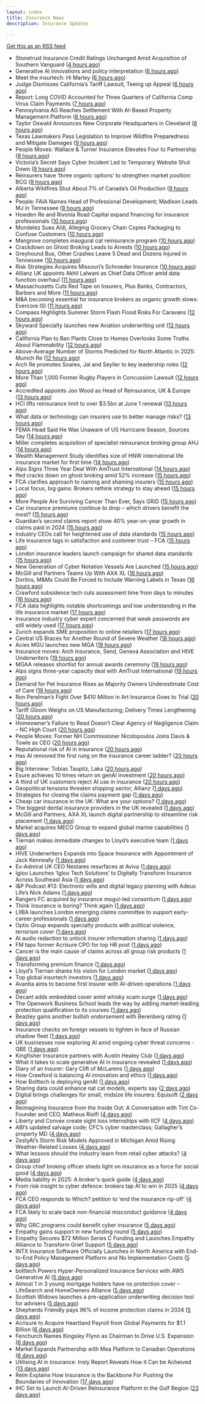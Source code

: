 ```yaml
---
layout: index
title: Insurance News
description: Insurance Updates

---
```


[Get this as an RSS feed](/insurance.rss)

<!-- news_marker starts -->
- Stonetrust Insurance Credit Ratings Unchanged Amid Acquisition of Southern Vanguard ([4 hours ago](https://www.insurancejournal.com/news/southcentral/2025/06/03/826204.htm))
- Generative AI innovations and policy interpretation ([6 hours ago](https://www.dig-in.com/opinion/gene-ai-innovations-and-policy-interpretation))
- Meet the insurtech: Hi Marley ([6 hours ago](https://www.dig-in.com/news/meet-the-insurtech-hi-marley))
- Judge Dismisses California’s Tariff Lawsuit, Teeing up Appeal ([6 hours ago](https://www.insurancejournal.com/news/west/2025/06/03/826186.htm))
- Report: Long COVID Accounted for Three Quarters of California Comp Virus Claim Payments ([7 hours ago](https://www.insurancejournal.com/news/west/2025/06/03/826173.htm))
- Pennsylvania AG Reaches Settlement With AI-Based Property Management Platform ([8 hours ago](https://www.insurancejournal.com/news/east/2025/06/03/826166.htm))
- Taylor Oswald Announces New Corporate Headquarters in Cleveland ([8 hours ago](https://www.insurancejournal.com/news/midwest/2025/06/03/826161.htm))
- Texas Lawmakers Pass Legislation to Improve Wildfire Preparedness and Mitigate Damages ([9 hours ago](https://www.insurancejournal.com/news/southcentral/2025/06/03/826158.htm))
- People Moves: Wallace & Turner Insurance Elevates Four to Partnership ([9 hours ago](https://www.insurancejournal.com/news/midwest/2025/06/03/826146.htm))
- Victoria’s Secret Says Cyber Incident Led to Temporary Website Shut Down ([9 hours ago](https://www.insurancejournal.com/news/national/2025/06/03/826155.htm))
- Reinsurers have ‘three organic options’ to strengthen market position: BCG ([9 hours ago](https://www.reinsurancene.ws/reinsurers-have-three-organic-options-to-strengthen-market-position-bcg/))
- Alberta Wildfires Shut About 7% of Canada’s Oil Production ([9 hours ago](https://www.insurancejournal.com/news/international/2025/06/03/826136.htm))
- People: FAIA Names Head of Professional Development; Madison Leads MJ in Tennessee ([9 hours ago](https://www.insurancejournal.com/news/southeast/2025/06/03/826132.htm))
- Howden Re and Rivonia Road Capital expand financing for insurance professionals ([10 hours ago](https://www.reinsurancene.ws/howden-re-and-rivonia-road-capital-expand-financing-for-insurance-professionals/))
- Mondelez Sues Aldi, Alleging Grocery Chain Copies Packaging to Confuse Customers ([10 hours ago](https://www.insurancejournal.com/news/national/2025/06/03/826120.htm))
- Mangrove completes inaugural cat reinsurance program ([10 hours ago](https://www.reinsurancene.ws/mangrove-completes-inaugural-cat-reinsurance-program/))
- Crackdown on Ghost Broking Leads to Arrests ([10 hours ago](https://insurance-edge.net/2025/06/03/crackdown-on-ghost-broking-leads-to-arrests/))
- Greyhound Bus, Other Crashes Leave 5 Dead and Dozens Injured in Tennessee ([10 hours ago](https://www.insurancejournal.com/news/southeast/2025/06/03/826122.htm))
- Risk Strategies Acquires Missouri’s Schroeder Insurance ([10 hours ago](https://www.insurancejournal.com/news/midwest/2025/06/03/826117.htm))
- Allianz UK appoints Akhil Lalwani as Chief Data Officer amid data function overhaul ([11 hours ago](https://www.reinsurancene.ws/allianz-uk-appoints-akhil-lalwani-as-chief-data-officer-amid-data-function-overhaul/))
- Massachusetts Cuts Red Tape on Insurers, Plus Banks, Contractors, Barbers and More ([11 hours ago](https://www.insurancejournal.com/news/east/2025/06/03/826106.htm))
- M&A becoming essential for insurance brokers as organic growth slows: Evercore ISI ([11 hours ago](https://www.reinsurancene.ws/ma-becoming-essential-for-insurance-brokers-as-organic-growth-slows-evercore-isi/))
- Compass Highlights Summer Storm Flash Flood Risks For Caravans ([12 hours ago](https://insurance-edge.net/2025/06/03/compass-highlights-summer-storm-flash-flood-risks-for-caravans/))
- Skyward Specialty launches new Aviation underwriting unit ([12 hours ago](https://www.reinsurancene.ws/skyward-specialty-launches-new-aviation-underwriting-unit/))
- California Plan to Ban Plants Close to Homes Overlooks Some Truths About Flammability ([12 hours ago](https://www.insurancejournal.com/news/west/2025/06/03/826095.htm))
- Above-Average Number of Storms Predicted for North Atlantic in 2025: Munich Re ([12 hours ago](https://www.insurancejournal.com/news/international/2025/06/03/826070.htm))
- Arch Re promotes Soares, Jal and Seyller to key leadership roles ([12 hours ago](https://www.reinsurancene.ws/arch-re-promotes-soares-jal-and-seyller-to-key-leadership-roles/))
- More Than 1,000 Former Rugby Players in Concussion Lawsuit ([12 hours ago](https://www.insurancejournal.com/news/international/2025/06/03/826085.htm))
- Accredited appoints Jon Wood as Head of Reinsurance, UK & Europe ([13 hours ago](https://www.reinsurancene.ws/accredited-appoints-jon-wood-as-head-of-reinsurance-uk-europe/))
- HCI lifts reinsurance limit to over $3.5bn at June 1 renewal ([13 hours ago](https://www.reinsurancene.ws/hci-lifts-reinsurance-limit-to-over-3-5bn-at-june-1-renewal/))
- What data or technology can insurers use to better manage risks? ([13 hours ago](https://www.dig-in.com/news/insurers-turn-to-ai-new-data-for-risk-assessment-boosts))
- FEMA Head Said He Was Unaware of US Hurricane Season, Sources Say ([14 hours ago](https://www.insurancejournal.com/news/national/2025/06/03/826080.htm))
- Miller completes acquisition of specialist reinsurance broking group AHJ ([14 hours ago](https://www.reinsurancene.ws/miller-completes-acquisition-of-specialist-reinsurance-broking-group-ahj/))
- Wealth Management Study identifies size of HNW international life insurance market for first time ([14 hours ago](https://ifamagazine.com/wealth-management-study-identifies-size-of-hnw-international-life-insurance-market-for-first-time/))
- Alps Signs Three Year Deal With AmTrust International ([14 hours ago](https://insurance-edge.net/2025/06/03/alps-signs-three-year-deal-with-amtrust-international/))
- Ifed cracks down on ghost broking amid 52% increase ([15 hours ago](https://www.postonline.co.uk/personal/7957861/ifed-cracks-down-on-ghost-broking-amid-52-increase))
- FCA clarifies approach to naming and shaming insurers ([15 hours ago](https://www.postonline.co.uk/regulation/7957862/fca-clarifies-approach-to-naming-and-shaming-insurers))
- Local focus, big gains: Brokers rethink strategy to stay ahead ([15 hours ago](https://www.insurancebusinessmag.com/uk/news/breaking-news/local-focus-big-gains-brokers-rethink-strategy-to-stay-ahead-537764.aspx))
- More People Are Surviving Cancer Than Ever, Says GRiD ([15 hours ago](https://insurance-edge.net/2025/06/03/more-people-are-surviving-cancer-than-ever-says-grid/))
- Car insurance premiums continue to drop – which drivers benefit the most? ([15 hours ago](https://www.insurancebusinessmag.com/uk/news/auto-motor/car-insurance-premiums-continue-to-drop--which-drivers-benefit-the-most-537763.aspx))
- Guardian’s second claims report show 40% year-on-year growth in claims paid in 2024 ([15 hours ago](https://ifamagazine.com/guardians-second-claims-report-show-40-year-on-year-growth-in-claims-paid-in-2024/))
- Industry CEOs call for heightened use of data standards ([15 hours ago](https://www.postonline.co.uk/technology/7957859/industry-ceos-call-for-heightened-use-of-data-standards))
- Life insurance lags in satisfaction and customer trust – FCA ([15 hours ago](https://www.insurancebusinessmag.com/uk/news/life-insurance/life-insurance-lags-in-satisfaction-and-customer-trust--fca-537762.aspx))
- London insurance leaders launch campaign for shared data standards ([15 hours ago](https://www.insurancebusinessmag.com/uk/news/breaking-news/london-insurance-leaders-launch-campaign-for-shared-data-standards-537761.aspx))
- New Generation of Cyber Notation Vessels Are Launched ([15 hours ago](https://insurance-edge.net/2025/06/03/new-generation-of-cyber-notation-vessels-are-launched/))
- McGill and Partners Teams Up With AXA XL ([16 hours ago](https://insurance-edge.net/2025/06/03/mcgill-and-partners-teams-up-with-axa-xl/))
- Doritos, M&Ms Could Be Forced to Include Warning Labels in Texas ([16 hours ago](https://www.insurancejournal.com/news/southcentral/2025/06/03/826046.htm))
- Crawford subsidence tech cuts assessment time from days to minutes ([16 hours ago](https://www.postonline.co.uk/technology/7957753/crawford-subsidence-tech-cuts-assessment-time-from-days-to-minutes))
- FCA data highlights notable shortcomings and low understanding in the life insurance market ([17 hours ago](https://ifamagazine.com/fca-data-highlights-notable-shortcomings-and-low-understanding-in-the-life-insurance-market/))
- Insurance industry cyber expert concerned that weak passwords are still widely used ([17 hours ago](https://ifamagazine.com/insurance-industry-cyber-expert-concerned-that-weak-passwords-are-still-widely-used/))
- Zurich expands SME proposition to online retailers ([17 hours ago](https://www.postonline.co.uk/broker/7957849/zurich-expands-sme-proposition-to-online-retailers))
- Central US Braces for Another Round of Severe Weather ([18 hours ago](https://www.insurancejournal.com/news/midwest/2025/06/03/826036.htm))
- Acies MGU launches new MGA ([19 hours ago](https://www.insurancebusinessmag.com/uk/news/professional-liability/acies-mgu-launches-new-mga-537736.aspx))
- Insurance moves: Arch Insurance, Send, Geneva Association and HIVE Underwriters ([19 hours ago](https://www.insurancebusinessmag.com/uk/news/breaking-news/insurance-moves-arch-insurance-send-geneva-association-and-hive-underwriters-537735.aspx))
- MGAA releases shortlist for annual awards ceremony ([19 hours ago](https://www.insurancebusinessmag.com/uk/news/breaking-news/mgaa-releases-shortlist-for-annual-awards-ceremony-537734.aspx))
- Alps signs three-year capacity deal with AmTrust International ([19 hours ago](https://www.insurancebusinessmag.com/uk/news/breaking-news/alps-signs-threeyear-capacity-deal-with-amtrust-international-537733.aspx))
- Demand for Pet Insurance Rises as Majority Owners Underestimate Cost of Care ([19 hours ago](https://www.insurancejournal.com/news/national/2025/06/03/826020.htm))
- Ron Perelman’s Fight Over $410 Million in Art Insurance Goes to Trial ([20 hours ago](https://www.insurancejournal.com/news/national/2025/06/03/826029.htm))
- Tariff Gloom Weighs on US Manufacturing; Delivery Times Lengthening ([20 hours ago](https://www.insurancejournal.com/news/national/2025/06/03/826050.htm))
- Homeowner’s Failure to Read Doesn’t Clear Agency of Negligence Claim – NC High Court ([20 hours ago](https://www.insurancejournal.com/news/southeast/2025/06/03/826037.htm))
- People Moves: Former NH Commissioner Nicolopoulos Joins Davis & Towle as CEO ([20 hours ago](https://www.insurancejournal.com/news/east/2025/06/03/825996.htm))
- Reputational risk of AI in insurance ([20 hours ago](https://www.postonline.co.uk/technology/7957685/reputational-risk-of-ai-in-insurance))
- Has AI removed the first rung on the insurance career ladder? ([20 hours ago](https://www.postonline.co.uk/technology/7957844/has-ai-removed-the-first-rung-on-the-insurance-career-ladder))
- Big Interview: Tobias Taupitz, Laka ([20 hours ago](https://www.postonline.co.uk/technology/7957597/big-interview-tobias-taupitz-laka))
- Esure achieves 10 times return on genAI investment ([20 hours ago](https://www.postonline.co.uk/technology/7957813/esure-achieves-10-times-return-on-genai-investment))
- A third of UK customers reject AI use in insurance ([20 hours ago](https://www.postonline.co.uk/technology/7957758/a-third-of-uk-customers-reject-ai-use-in-insurance))
- Geopolitical tensions threaten shipping sector, Allianz ([1 days ago](https://www.dig-in.com/news/geopolitical-tensions-threaten-shipping-sector-allianz))
- Strategies for closing the claims payment gap ([1 days ago](https://www.dig-in.com/opinion/strategies-for-closing-the-claims-payment-gap))
- Cheap car insurance in the UK: What are your options? ([1 days ago](https://www.insurancebusinessmag.com/uk/guides/cheap-car-insurance-in-the-uk-what-are-your-options-537697.aspx))
- The biggest dental insurance providers in the UK revealed ([1 days ago](https://www.insurancebusinessmag.com/uk/guides/the-biggest-dental-insurance-providers-in-the-uk-revealed-537693.aspx))
- McGill and Partners, AXA XL launch digital partnership to streamline risk placement ([1 days ago](https://www.insurancebusinessmag.com/uk/news/breaking-news/mcgill-and-partners-axa-xl-launch-digital-partnership-to-streamline-risk-placement-537652.aspx))
- Markel acquires MECO Group to expand global marine capabilities ([1 days ago](https://www.insurancebusinessmag.com/uk/news/breaking-news/markel-acquires-meco-group-to-expand-global-marine-capabilities-537649.aspx))
- Tiernan makes immediate changes to Lloyd’s executive team ([1 days ago](https://www.postonline.co.uk/lloyd%E2%80%99slondon/7957852/tiernan-makes-immediate-changes-to-lloyd%E2%80%99s-executive-team))
- HIVE Underwriters Expands into Space Insurance with Appointment of Jack Kenneally ([1 days ago](https://www.insurtechinsights.com/hive-underwriters-expands-into-space-insurance-with-appointment-of-jack-kenneally/))
- Ex-Admiral UK CEO Nestares resurfaces at Aviva ([1 days ago](https://www.postonline.co.uk/news/7957850/ex-admiral-uk-ceo-nestares-resurfaces-at-aviva))
- Igloo Launches ‘Igloo Tech Solutions’ to Digitally Transform Insurance Across Southeast Asia ([1 days ago](https://www.insurtechinsights.com/igloo-launches-igloo-tech-solutions-to-digitally-transform-insurance-across-southeast-asia/))
- I&P Podcast #13: Electronic wills and digital legacy planning with Adeus Life’s Nick Adams ([1 days ago](https://ifamagazine.com/ip-podcast-13-electronic-wills-and-digital-legacy-planning-with-adeus-lifes-nick-adams/))
- Rangers FC acquired by insurance mogul-led consortium ([1 days ago](https://www.insurancebusinessmag.com/uk/news/breaking-news/rangers-fc-acquired-by-insurance-mogulled-consortium-537610.aspx))
- Think insurance is boring? Think again ([1 days ago](https://www.insurancebusinessmag.com/uk/news/breaking-news/think-insurance-is-boring-think-again-537609.aspx))
- LIIBA launches London emerging claims committee to support early-career professionals ([1 days ago](https://www.insurancebusinessmag.com/uk/news/breaking-news/liiba-launches-london-emerging-claims-committee-to-support-earlycareer-professionals-537608.aspx))
- Optio Group expands specialty products with political violence, terrorism cover ([1 days ago](https://www.insurancebusinessmag.com/uk/news/breaking-news/optio-group-expands-specialty-products-with-political-violence-terrorism-cover-537607.aspx))
- AI audio redaction to unlock insurer information sharing ([1 days ago](https://www.postonline.co.uk/technology/7957736/ai-audio-redaction-to-unlock-insurer-information-sharing))
- FM taps former Acrisure CPO for top HR post ([1 days ago](https://www.insurancebusinessmag.com/uk/news/breaking-news/fm-taps-former-acrisure-cpo-for-top-hr-post-537606.aspx))
- Cancer is the main cause of claims across all group risk products ([1 days ago](https://ifamagazine.com/cancer-is-the-main-cause-of-claims-across-all-group-risk-products/))
- Transforming premium finance ([1 days ago](https://www.insurancebusinessmag.com/uk/tv/transforming-premium-finance-537605.aspx))
- Lloyd’s Tiernan shares his vision for London market ([1 days ago](https://www.postonline.co.uk/lloyd%E2%80%99slondon/7957845/lloyd%E2%80%99s-tiernan-shares-his-vision-for-london-market))
- Top global insurtech investors ([1 days ago](https://www.dig-in.com/list/top-global-insurtech-investors))
- Avantia aims to become first insurer with AI-driven operations ([1 days ago](https://www.postonline.co.uk/personal/7957719/avantia-aims-to-become-first-insurer-with-ai-driven-operations))
- Decant adds embedded cover amid whisky scam surge ([1 days ago](https://www.postonline.co.uk/broker/7957840/decant-adds-embedded-cover-amid-whisky-scam-surge))
- The Openwork Business School leads the way by adding market-leading protection qualification to its courses ([1 days ago](https://ifamagazine.com/the-openwork-business-school-leads-the-way-by-adding-market-leading-protection-qualification-to-its-courses/))
- Beazley gains another bullish endorsement with Berenberg rating ([1 days ago](https://www.insurancebusinessmag.com/uk/news/breaking-news/beazley-gains-another-bullish-endorsement-with-berenberg-rating-537590.aspx))
- Insurance checks on foreign vessels to tighten in face of Russian shadow fleet ([1 days ago](https://www.insurancebusinessmag.com/uk/news/marine/insurance-checks-on-foreign-vessels-to-tighten-in-face-of-russian-shadow-fleet-537589.aspx))
- UK businesses now exploring AI amid ongoing cyber threat concerns - QBE ([1 days ago](https://www.insurancebusinessmag.com/uk/news/cyber/uk-businesses-now-exploring-ai-amid-ongoing-cyber-threat-concerns--qbe-537588.aspx))
- Kingfisher Insurance partners with Austin Healey Club ([1 days ago](https://www.insurancebusinessmag.com/uk/news/auto-motor/kingfisher-insurance-partners-with-austin-healey-club-537587.aspx))
- What it takes to scale generative AI in insurance revealed ([1 days ago](https://www.postonline.co.uk/technology/7957593/what-it-takes-to-scale-generative-ai-in-insurance-revealed))
- Diary of an Insurer: Gary Clift of McLarens ([1 days ago](https://www.postonline.co.uk/claims/7957472/diary-of-an-insurer-gary-clift-of-mclarens))
- How Crawford is balancing AI innovation and ethics ([1 days ago](https://www.postonline.co.uk/technology/7957678/how-crawford-is-balancing-ai-innovation-and-ethics))
- How Bolttech is deploying genAI ([1 days ago](https://www.postonline.co.uk/technology/7957814/how-bolttech-is-deploying-genai))
- Sharing data could enhance nat cat models, experts say ([2 days ago](https://www.dig-in.com/news/sharing-data-could-enhance-nat-cat-models-experts-say))
- Digital brings challenges for small, midsize life insurers: Equisoft ([2 days ago](https://www.dig-in.com/news/digital-brings-challenges-for-small-midsize-life-insurers-equisoft))
- Reimagining Insurance from the Inside Out: A Conversation with Tint Co-Founder and CEO, Matheus Riolfi ([4 days ago](https://www.insurtechinsights.com/reimagining-insurance-from-the-inside-out-a-conversation-with-tint-co-founder-and-ceo-matheus-riolfi/))
- Liberty and Convex create sight loss internships with IICF ([4 days ago](https://www.postonline.co.uk/people/7957838/liberty-and-convex-create-sight-loss-internships-with-iicf))
- ABI’s updated salvage code; CFC’s cyber masterclass; Gallagher’s property MD ([4 days ago](https://www.postonline.co.uk/news/7957830/abis-updated-salvage-code-cfcs-cyber-masterclass-gallaghers-property-md))
- ZestyAI’s Storm Risk Models Approved in Michigan Amid Rising Weather-Related Losses ([4 days ago](https://www.insurtechinsights.com/zestyais-storm-risk-models-approved-in-michigan-amid-rising-weather-related-losses/))
- What lessons should the industry learn from retail cyber attacks? ([4 days ago](https://www.postonline.co.uk/technology/7957834/what-lessons-should-the-industry-learn-from-retail-cyber-attacks))
- Group chief broking officer sheds light on insurance as a force for social good ([4 days ago](https://www.insurancebusinessmag.com/uk/news/breaking-news/group-chief-broking-officer-sheds-light-on-insurance-as-a-force-for-social-good-537472.aspx))
- Media liability in 2025: A broker's quick guide ([4 days ago](https://www.insurancebusinessmag.com/uk/news/professional-liability/media-liability-in-2025-a-brokers-quick-guide-537471.aspx))
- From risk insight to cyber defence: brokers tap AI to win in 2025 ([4 days ago](https://www.insurancebusinessmag.com/uk/news/technology/from-risk-insight-to-cyber-defence-brokers-tap-ai-to-win-in-2025-537470.aspx))
- FCA CEO responds to Which? petition to ‘end the insurance rip-off’ ([4 days ago](https://www.postonline.co.uk/news/7957839/fca-ceo-responds-to-which-petition-to-end-the-insurance-rip-off))
- FCA likely to scale back non-financial misconduct guidance ([4 days ago](https://www.postonline.co.uk/regulation/7957826/fca-likely-to-scale-back-non-financial-misconduct-guidance))
- Why GRC programs could benefit cyber insurance ([5 days ago](https://www.dig-in.com/opinion/why-grc-programs-could-benefit-cyber-insurance))
- Empathy gains support in new funding round ([5 days ago](https://www.dig-in.com/news/empathy-gains-support-in-new-funding-round))
- Empathy Secures $72 Million Series C Funding and Launches Empathy Alliance to Transform Grief Support ([5 days ago](https://www.insurtechinsights.com/empathy-secures-72-million-series-c-funding-and-launches-empathy-alliance-to-transform-grief-support/))
- INTX Insurance Software Officially Launches in North America with End-to-End Policy Management Platform and No Implementation Costs ([5 days ago](https://www.insurtechinsights.com/intx-insurance-software-officially-launches-in-north-america-with-end-to-end-policy-management-platform-and-no-implementation-costs/))
- bolttech Powers Hyper-Personalized Insurance Services with AWS Generative AI ([5 days ago](https://www.insurtechinsights.com/bolttech-powers-hyper-personalized-insurance-services-with-aws-generative-ai/))
- Almost 1 in 3 young mortgage holders have no protection cover – LifeSearch and HomeOwners Alliance ([5 days ago](https://ifamagazine.com/almost-1-in-3-young-mortgage-holders-have-no-protection-cover-lifesearch-and-homeowners-alliance/))
- Scottish Widows launches a pre-application underwriting decision tool for advisers ([5 days ago](https://ifamagazine.com/scottish-widows-launches-a-pre-application-underwriting-decision-tool-for-advisers/))
- Shepherds Friendly pays 96% of income protection claims in 2024 ([5 days ago](https://ifamagazine.com/shepherds-friendly-pays-96-of-income-protection-claims-in-2024/))
- Acrisure to Acquire Heartland Payroll from Global Payments for $1.1 Billion ([6 days ago](https://www.insurtechinsights.com/acrisure-to-acquire-heartland-payroll-from-global-payments-for-1-1-billion/))
- Fenchurch Names Kingsley Flynn as Chairman to Drive U.S. Expansion ([6 days ago](https://www.insurtechinsights.com/fenchurch-names-kingsley-flynn-as-chairman-to-drive-u-s-expansion/))
- Markel Expands Partnership with Mea Platform to Canadian Operations ([6 days ago](https://www.insurtechinsights.com/markel-expands-partnership-with-mea-platform-to-canadian-operations/))
- Utilising AI in Insurance: Insly Report Reveals How it Can be Acheived ([13 days ago](https://thefintechtimes.com/utilising-ai-in-insurance-insly-report-reveals-how-it-can-be-acheived/))
- Relm Explains How Insurance is the Backbone For Pushing the Boundaries of Innovation ([17 days ago](https://thefintechtimes.com/relm-explains-how-insurance-is-the-backbone-for-pushing-the-boundaries-of-innovation/))
- IHC Set to Launch AI-Driven Reinsurance Platform in the Gulf Region ([23 days ago](https://thefintechtimes.com/ihc-set-to-launch-ai-driven-reinsurance-platform/))

<!-- news_marker ends -->